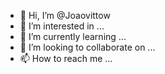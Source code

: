 - 👋 Hi, I’m @Joaovittow
- 👀 I’m interested in ...
- 🌱 I’m currently learning ...
- 💞️ I’m looking to collaborate on ...
- 📫 How to reach me ...

<!---
Joaovittow/Joaovittow is a ✨ special ✨ repository because its `README.md` (this file) appears on your GitHub profile.
You can click the Preview link to take a look at your changes.
--->
